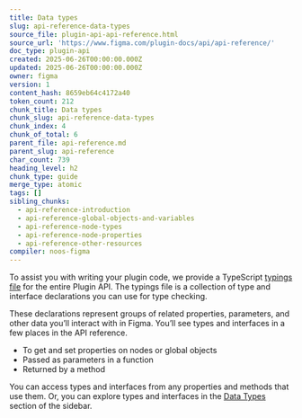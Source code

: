 ```yaml
---
title: Data types
slug: api-reference-data-types
source_file: plugin-api-api-reference.html
source_url: 'https://www.figma.com/plugin-docs/api/api-reference/'
doc_type: plugin-api
created: 2025-06-26T00:00:00.000Z
updated: 2025-06-26T00:00:00.000Z
owner: figma
version: 1
content_hash: 8659eb64c4172a40
token_count: 212
chunk_title: Data types
chunk_slug: api-reference-data-types
chunk_index: 4
chunk_of_total: 6
parent_file: api-reference.md
parent_slug: api-reference
char_count: 739
heading_level: h2
chunk_type: guide
merge_type: atomic
tags: []
sibling_chunks:
  - api-reference-introduction
  - api-reference-global-objects-and-variables
  - api-reference-node-types
  - api-reference-node-properties
  - api-reference-other-resources
compiler: noos-figma
---
```


To assist you with writing your plugin code, we provide a TypeScript [typings file](/plugin-docs/api/typings/) for the entire Plugin API. The typings file is a collection of type and interface declarations you can use for type checking.

These declarations represent groups of related properties, parameters, and other data you’ll interact with in Figma. You’ll see types and interfaces in a few places in the API reference.

- To get and set properties on nodes or global objects
- Passed as parameters in a function
- Returned by a method

You can access types and interfaces from any properties and methods that use them. Or, you can explore types and interfaces in the [Data Types](/plugin-docs/api/data-types/) section of the sidebar.
